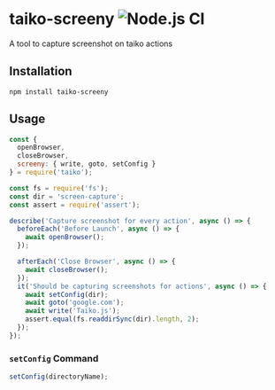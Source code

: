 # taiko-screeny ![Node.js CI](https://github.com/saikrishna321/taiko-screeny/workflows/Node.js%20CI/badge.svg?branch=master)
A tool to capture screenshot on taiko actions


## Installation

```
npm install taiko-screeny

```

## Usage

```javascript
const {
  openBrowser,
  closeBrowser,
  screeny: { write, goto, setConfig }
} = require('taiko');

const fs = require('fs');
const dir = 'screen-capture';
const assert = require('assert');

describe('Capture screenshot for every action', async () => {
  beforeEach('Before Launch', async () => {
    await openBrowser();
  });

  afterEach('Close Browser', async () => {
    await closeBrowser();
  });
  it('Should be capturing screenshots for actions', async () => {
    await setConfig(dir);
    await goto('google.com');
    await write('Taiko.js');
    assert.equal(fs.readdirSync(dir).length, 2);
  });
});

```

### `setConfig` Command


```js
setConfig(directoryName);
```
